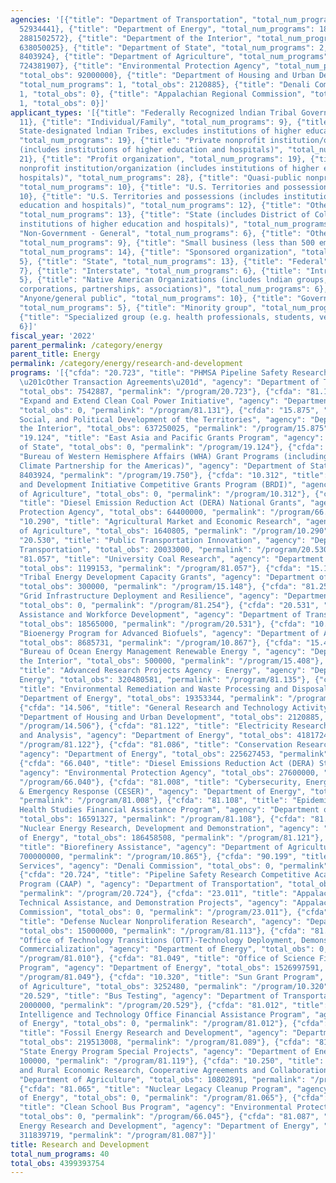 ```yaml
---
agencies: '[{"title": "Department of Transportation", "total_num_programs": 5, "total_obs":
  52934441}, {"title": "Department of Energy", "total_num_programs": 18, "total_obs":
  2881502572}, {"title": "Department of the Interior", "total_num_programs": 3, "total_obs":
  638050025}, {"title": "Department of State", "total_num_programs": 2, "total_obs":
  8403924}, {"title": "Department of Agriculture", "total_num_programs": 6, "total_obs":
  724381907}, {"title": "Environmental Protection Agency", "total_num_programs": 3,
  "total_obs": 92000000}, {"title": "Department of Housing and Urban Development",
  "total_num_programs": 1, "total_obs": 2120885}, {"title": "Denali Commission", "total_num_programs":
  1, "total_obs": 0}, {"title": "Appalachian Regional Commission", "total_num_programs":
  1, "total_obs": 0}]'
applicant_types: '[{"title": "Federally Recognized lndian Tribal Governments", "total_num_programs":
  11}, {"title": "Individual/Family", "total_num_programs": 9}, {"title": "Local (includes
  State-designated lndian Tribes, excludes institutions of higher education and hospitals",
  "total_num_programs": 19}, {"title": "Private nonprofit institution/organization
  (includes institutions of higher education and hospitals)", "total_num_programs":
  21}, {"title": "Profit organization", "total_num_programs": 19}, {"title": "Public
  nonprofit institution/organization (includes institutions of higher education and
  hospitals)", "total_num_programs": 28}, {"title": "Quasi-public nonprofit institution/organization",
  "total_num_programs": 10}, {"title": "U.S. Territories and possessions", "total_num_programs":
  10}, {"title": "U.S. Territories and possessions (includes institutions of higher
  education and hospitals)", "total_num_programs": 12}, {"title": "Other public institution/organization",
  "total_num_programs": 13}, {"title": "State (includes District of Columbia, public
  institutions of higher education and hospitals)", "total_num_programs": 24}, {"title":
  "Non-Government - General", "total_num_programs": 6}, {"title": "Other private institutions/organizations",
  "total_num_programs": 9}, {"title": "Small business (less than 500 employees)",
  "total_num_programs": 14}, {"title": "Sponsored organization", "total_num_programs":
  5}, {"title": "State", "total_num_programs": 13}, {"title": "Federal", "total_num_programs":
  7}, {"title": "Interstate", "total_num_programs": 6}, {"title": "Intrastate", "total_num_programs":
  5}, {"title": "Native American Organizations (includes lndian groups, cooperatives,
  corporations, partnerships, associations)", "total_num_programs": 6}, {"title":
  "Anyone/general public", "total_num_programs": 10}, {"title": "Government - General",
  "total_num_programs": 5}, {"title": "Minority group", "total_num_programs": 4},
  {"title": "Specialized group (e.g. health professionals, students, veterans)", "total_num_programs":
  6}]'
fiscal_year: '2022'
parent_permalink: /category/energy
parent_title: Energy
permalink: /category/energy/research-and-development
programs: '[{"cfda": "20.723", "title": "PHMSA Pipeline Safety Research and Development
  \u201cOther Transaction Agreements\u201d", "agency": "Department of Transportation",
  "total_obs": 7542887, "permalink": "/program/20.723"}, {"cfda": "81.131", "title":
  "Expand and Extend Clean Coal Power Initiative", "agency": "Department of Energy",
  "total_obs": 0, "permalink": "/program/81.131"}, {"cfda": "15.875", "title": "Economic,
  Social, and Political Development of the Territories", "agency": "Department of
  the Interior", "total_obs": 637250025, "permalink": "/program/15.875"}, {"cfda":
  "19.124", "title": "East Asia and Pacific Grants Program", "agency": "Department
  of State", "total_obs": 0, "permalink": "/program/19.124"}, {"cfda": "19.750", "title":
  "Bureau of Western Hemisphere Affairs (WHA) Grant Programs (including Energy and
  Climate Partnership for the Americas)", "agency": "Department of State", "total_obs":
  8403924, "permalink": "/program/19.750"}, {"cfda": "10.312", "title": "Biomass Research
  and Development Initiative Competitive Grants Program (BRDI)", "agency": "Department
  of Agriculture", "total_obs": 0, "permalink": "/program/10.312"}, {"cfda": "66.039",
  "title": "Diesel Emission Reduction Act (DERA) National Grants", "agency": "Environmental
  Protection Agency", "total_obs": 64400000, "permalink": "/program/66.039"}, {"cfda":
  "10.290", "title": "Agricultural Market and Economic Research", "agency": "Department
  of Agriculture", "total_obs": 1640805, "permalink": "/program/10.290"}, {"cfda":
  "20.530", "title": "Public Transportation Innovation", "agency": "Department of
  Transportation", "total_obs": 20033000, "permalink": "/program/20.530"}, {"cfda":
  "81.057", "title": "University Coal Research", "agency": "Department of Energy",
  "total_obs": 1199153, "permalink": "/program/81.057"}, {"cfda": "15.148", "title":
  "Tribal Energy Development Capacity Grants", "agency": "Department of the Interior",
  "total_obs": 300000, "permalink": "/program/15.148"}, {"cfda": "81.254", "title":
  "Grid Infrastructure Deployment and Resilience", "agency": "Department of Energy",
  "total_obs": 0, "permalink": "/program/81.254"}, {"cfda": "20.531", "title": "Technical
  Assistance and Workforce Development", "agency": "Department of Transportation",
  "total_obs": 18565000, "permalink": "/program/20.531"}, {"cfda": "10.867", "title":
  "Bioenergy Program for Advanced Biofuels", "agency": "Department of Agriculture",
  "total_obs": 8685731, "permalink": "/program/10.867"}, {"cfda": "15.408", "title":
  "Bureau of Ocean Energy Management Renewable Energy ", "agency": "Department of
  the Interior", "total_obs": 500000, "permalink": "/program/15.408"}, {"cfda": "81.135",
  "title": "Advanced Research Projects Agency - Energy", "agency": "Department of
  Energy", "total_obs": 320480581, "permalink": "/program/81.135"}, {"cfda": "81.104",
  "title": "Environmental Remediation and Waste Processing and Disposal", "agency":
  "Department of Energy", "total_obs": 19353344, "permalink": "/program/81.104"},
  {"cfda": "14.506", "title": "General Research and Technology Activity", "agency":
  "Department of Housing and Urban Development", "total_obs": 2120885, "permalink":
  "/program/14.506"}, {"cfda": "81.122", "title": "Electricity Research, Development
  and Analysis", "agency": "Department of Energy", "total_obs": 4181724, "permalink":
  "/program/81.122"}, {"cfda": "81.086", "title": "Conservation Research and Development",
  "agency": "Department of Energy", "total_obs": 225627453, "permalink": "/program/81.086"},
  {"cfda": "66.040", "title": "Diesel Emissions Reduction Act (DERA) State Grants",
  "agency": "Environmental Protection Agency", "total_obs": 27600000, "permalink":
  "/program/66.040"}, {"cfda": "81.008", "title": "Cybersecurity, Energy Security
  & Emergency Response (CESER)", "agency": "Department of Energy", "total_obs": 34160164,
  "permalink": "/program/81.008"}, {"cfda": "81.108", "title": "Epidemiology and Other
  Health Studies Financial Assistance Program", "agency": "Department of Energy",
  "total_obs": 16591327, "permalink": "/program/81.108"}, {"cfda": "81.121", "title":
  "Nuclear Energy Research, Development and Demonstration", "agency": "Department
  of Energy", "total_obs": 186458508, "permalink": "/program/81.121"}, {"cfda": "10.865",
  "title": "Biorefinery Assistance", "agency": "Department of Agriculture", "total_obs":
  700000000, "permalink": "/program/10.865"}, {"cfda": "90.199", "title": "Shared
  Services", "agency": "Denali Commission", "total_obs": 0, "permalink": "/program/90.199"},
  {"cfda": "20.724", "title": "Pipeline Safety Research Competitive Academic Agreement
  Program (CAAP) ", "agency": "Department of Transportation", "total_obs": 4793554,
  "permalink": "/program/20.724"}, {"cfda": "23.011", "title": "Appalachian Research,
  Technical Assistance, and Demonstration Projects", "agency": "Appalachian Regional
  Commission", "total_obs": 0, "permalink": "/program/23.011"}, {"cfda": "81.113",
  "title": "Defense Nuclear Nonproliferation Research", "agency": "Department of Energy",
  "total_obs": 15000000, "permalink": "/program/81.113"}, {"cfda": "81.010", "title":
  "Office of Technology Transitions (OTT)-Technology Deployment, Demonstration and
  Commercialization", "agency": "Department of Energy", "total_obs": 0, "permalink":
  "/program/81.010"}, {"cfda": "81.049", "title": "Office of Science Financial Assistance
  Program", "agency": "Department of Energy", "total_obs": 1526997591, "permalink":
  "/program/81.049"}, {"cfda": "10.320", "title": "Sun Grant Program", "agency": "Department
  of Agriculture", "total_obs": 3252480, "permalink": "/program/10.320"}, {"cfda":
  "20.529", "title": "Bus Testing", "agency": "Department of Transportation", "total_obs":
  2000000, "permalink": "/program/20.529"}, {"cfda": "81.012", "title": "Artificial
  Intelligence and Technology Office Financial Assistance Program", "agency": "Department
  of Energy", "total_obs": 0, "permalink": "/program/81.012"}, {"cfda": "81.089",
  "title": "Fossil Energy Research and Development", "agency": "Department of Energy",
  "total_obs": 219513008, "permalink": "/program/81.089"}, {"cfda": "81.119", "title":
  "State Energy Program Special Projects", "agency": "Department of Energy", "total_obs":
  100000, "permalink": "/program/81.119"}, {"cfda": "10.250", "title": "Agricultural
  and Rural Economic Research, Cooperative Agreements and Collaborations", "agency":
  "Department of Agriculture", "total_obs": 10802891, "permalink": "/program/10.250"},
  {"cfda": "81.065", "title": "Nuclear Legacy Cleanup Program", "agency": "Department
  of Energy", "total_obs": 0, "permalink": "/program/81.065"}, {"cfda": "66.045",
  "title": "Clean School Bus Program", "agency": "Environmental Protection Agency",
  "total_obs": 0, "permalink": "/program/66.045"}, {"cfda": "81.087", "title": "Renewable
  Energy Research and Development", "agency": "Department of Energy", "total_obs":
  311839719, "permalink": "/program/81.087"}]'
title: Research and Development
total_num_programs: 40
total_obs: 4399393754
---
```

